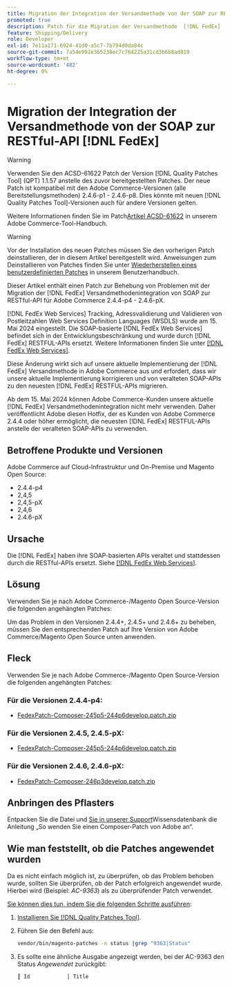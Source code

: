 ```yaml
---
title: Migration der Integration der Versandmethode von der SOAP zur RESTful-API [!DNL FedEx]
promoted: true
description: Patch für die Migration der Versandmethode  [!DNL FedEx]  der SOAP zur RESTful-API für Adobe Commerce 2.4.4-p4-2.4.6-pX anwenden.
feature: Shipping/Delivery
role: Developer
exl-id: 7e11a171-6924-41d0-a5c7-7b794d0da84c
source-git-commit: 7a54e992e365238ec7c764225a31cd3b6b8ad019
workflow-type: tm+mt
source-wordcount: '482'
ht-degree: 0%

---
```


# Migration der Integration der Versandmethode von der SOAP zur RESTful-API [!DNL FedEx]

>[!WARNING]
>
>Verwenden Sie den ACSD-61622 Patch der Version [!DNL Quality Patches Tool] (QPT) 1.1.57 anstelle des zuvor bereitgestellten Patches. Der neue Patch ist kompatibel mit den Adobe Commerce-Versionen (alle Bereitstellungsmethoden) 2.4.6-p1 - 2.4.6-p8. Dies könnte mit neuen [!DNL Quality Patches Tool]-Versionen auch für andere Versionen gelten.
>
>Weitere Informationen finden Sie im Patch[Artikel ACSD-61622](https://experienceleague.adobe.com/de/docs/commerce-operations/tools/quality-patches-tool/patches-available-in-qpt/v1-1-57/acsd-61622-fedex-account-specific-rates-missing-from-response) in unserem Adobe Commerce-Tool-Handbuch.

>[!WARNING]
>
>Vor der Installation des neuen Patches müssen Sie den vorherigen Patch deinstallieren, der in diesem Artikel bereitgestellt wird. Anweisungen zum Deinstallieren von Patches finden Sie unter [Wiederherstellen eines benutzerdefinierten Patches](https://experienceleague.adobe.com/de/docs/commerce-cloud-service/user-guide/develop/upgrade/apply-patches#revert-a-custom-patch) in unserem Benutzerhandbuch.


Dieser Artikel enthält einen Patch zur Behebung von Problemen mit der Migration der [!DNL FedEx] Versandmethodenintegration von SOAP zur RESTful-API für Adobe Commerce 2.4.4-p4 - 2.4.6-pX.

[!DNL FedEx Web Services] Tracking, Adressvalidierung und Validieren von Postleitzahlen Web Services Definition Languages (WSDLS) wurde am 15. Mai 2024 eingestellt. Die SOAP-basierte [!DNL FedEx Web Services] befindet sich in der Entwicklungsbeschränkung und wurde durch [!DNL FedEx] RESTFUL-APIs ersetzt. Weitere Informationen finden Sie unter [[!DNL FedEx Web Services]](https://www.fedex.com/en-us/developer/web-services.html).

Diese Änderung wirkt sich auf unsere aktuelle Implementierung der [!DNL FedEx] Versandmethode in Adobe Commerce aus und erfordert, dass wir unsere aktuelle Implementierung korrigieren und von veralteten SOAP-APIs zu den neuesten [!DNL FedEx] RESTFUL-APIs migrieren.

Ab dem 15. Mai 2024 können Adobe Commerce-Kunden unsere aktuelle [!DNL FedEx] Versandmethodenintegration nicht mehr verwenden. Daher veröffentlicht Adobe diesen Hotfix, der es Kunden von Adobe Commerce 2.4.4 oder höher ermöglicht, die neuesten [!DNL FedEx] RESTFUL-APIs anstelle der veralteten SOAP-APIs zu verwenden.


## Betroffene Produkte und Versionen

Adobe Commerce auf Cloud-Infrastruktur und On-Premise und Magento Open Source:

* 2.4.4-p4
* 2,4,5
* 2,4,5-pX
* 2,4,6
* 2.4.6-pX

## Ursache

Die [!DNL FedEx] haben ihre SOAP-basierten APIs veraltet und stattdessen durch die RESTful-APIs ersetzt. Siehe [[!DNL FedEx Web Services]](https://www.fedex.com/en-us/developer/web-services.html).

## Lösung

Verwenden Sie je nach Adobe Commerce-/Magento Open Source-Version die folgenden angehängten Patches:

Um das Problem in den Versionen 2.4.4+, 2.4.5+ und 2.4.6+ zu beheben, müssen Sie den entsprechenden Patch auf Ihre Version von Adobe Commerce/Magento Open Source unten anwenden.

## Fleck

Verwenden Sie je nach Adobe Commerce-/Magento Open Source-Version die folgenden angehängten Patches:

### Für die Versionen 2.4.4-p4:

* [FedexPatch-Composer-245p5-244p6develop.patch.zip](assets/FedexPatch-Composer-245p5-244p6develop.patch.zip)

### Für die Versionen 2.4.5, 2.4.5-pX:

* [FedexPatch-Composer-245p5-244p6develop.patch.zip](assets/FedexPatch-Composer-245p5-244p6develop.patch.zip)


### Für die Versionen 2.4.6, 2.4.6-pX:


* [FedexPatch-Composer-246p3develop.patch.zip](assets/FedexPatch-Composer-246p3develop.patch.zip)


## Anbringen des Pflasters

Entpacken Sie die Datei und [ Sie in unserer Support](https://experienceleague.adobe.com/docs/commerce-knowledge-base/kb/how-to/how-to-apply-a-composer-patch-provided-by-magento.html?lang=de)Wissensdatenbank die Anleitung „So wenden Sie einen Composer-Patch von Adobe an“.

## Wie man feststellt, ob die Patches angewendet wurden

Da es nicht einfach möglich ist, zu überprüfen, ob das Problem behoben wurde, sollten Sie überprüfen, ob der Patch erfolgreich angewendet wurde. Hierbei wird (Beispiel: *AC-9363*) als zu überprüfender Patch verwendet.

<u>Sie können dies tun, indem Sie die folgenden Schritte ausführen</u>:

1. [Installieren Sie  [!DNL Quality Patches Tool]](https://experienceleague.adobe.com/docs/commerce-operations/tools/quality-patches-tool/usage.html?lang=de).
1. Führen Sie den Befehl aus:

   ```bash
   vendor/bin/magento-patches -n status |grep "9363|Status"
   ```

1. Es sollte eine ähnliche Ausgabe angezeigt werden, bei der AC-9363 den Status *Angewendet* zurückgibt:

   ```bash
   ║ Id            │ Title                                                        │ Category        │ Origin                 │ Status      │ Details                                          ║ ║ N/A           │ ../m2-hotfixes/AC-9363_USPS_Ground_Advantage_shipping_method_COMPOSER_patch.patch      │ Other           │ Local                  │ Applied     │ Patch type: Custom                                
   ```
